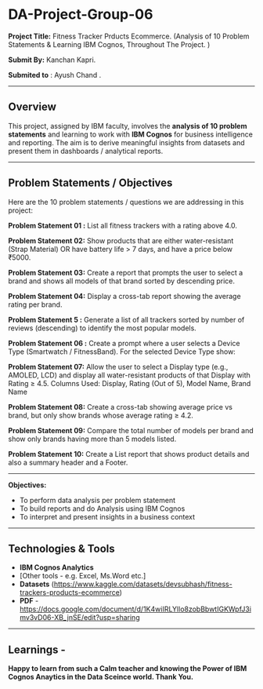 # DA-Project-Group-06

**Project Title:** Fitness Tracker Prducts Ecommerce. (Analysis of 10 Problem Statements & Learning IBM Cognos, Throughout The Project. )

**Submit By:** Kanchan Kapri.

**Submited to** : Ayush Chand .

---

## Overview

This project, assigned by IBM faculty, involves the **analysis of 10 problem statements** and learning to work with **IBM Cognos** for business intelligence and reporting. The aim is to derive meaningful insights from datasets and present them in dashboards / analytical reports.

---

## Problem Statements / Objectives

Here are the 10 problem statements / questions we are addressing in this project:

**Problem Statement 01 :**   List all fitness trackers with a rating above 4.0.

**Problem Statement 02:**  Show products that are either water-resistant (Strap Material) OR 
have battery life > 7 days, and have a price below ₹5000.

**Problem Statement 03:** Create a report that prompts the user to select a 
brand and shows all models of that brand sorted by descending price.

**Problem Statement 04:**  Display a cross-tab report showing the average rating 
per brand.

**Problem Statement 5 :**   Generate a list of all trackers sorted by number of reviews 
(descending) to identify the most popular models.

**Problem Statement 06 :**  Create a prompt where a user selects a Device Type 
(Smartwatch / FitnessBand). For the selected Device Type show: 

**Problem Statement 07:** Allow the user to select a Display type (e.g., AMOLED, 
LCD) and display all water-resistant products of that Display with Rating ≥ 4.5. 
Columns Used: Display, Rating (Out of 5), Model Name, Brand Name

**Problem Statement 08:**  Create a cross-tab showing average price vs brand, but 
only show brands whose average rating ≥ 4.2.

**Problem Statement 09:**  Compare the total number of models per brand and 
show only brands having more than 5 models listed.

**Problem Statement 10:** Create a List report that shows product details and also a 
summary header and a Footer.   

---

**Objectives:**
- To perform data analysis per problem statement  
- To build reports and do Analysis using IBM Cognos  
- To interpret and present insights in a business context  

---

## Technologies & Tools

- **IBM Cognos Analytics**  
- [Other tools - e.g. Excel, Ms.Word etc.]  
- **Datasets** (https://www.kaggle.com/datasets/devsubhash/fitness-trackers-products-ecommerce)  
- **PDF** - https://docs.google.com/document/d/1K4wiIRLYllo8zobBbwtIGKWpfJ3imv3vD06-XB_jnSE/edit?usp=sharing

---

## Learnings -
**Happy to learn from such a Calm teacher and knowing the Power of IBM Cognos Anaytics in the Data Sceince world.
Thank You.**



